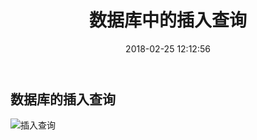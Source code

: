 ﻿---
layout:         post
title:          数据库中的插入查询
subtitle:       
card-image:     http://www.antchenxi.com/images/2018-2-25/1.png
date:           2018-02-25 12:12:56
tags:           数据库
post-card-type: image
---


## 数据库的插入查询
![插入查询](http://www.antchenxi.com/images/2018-2-25/1.png "插入查询")


